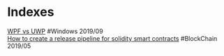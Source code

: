 # Indexes

[WPF vs UWP](1-WPFvsUWP.md) #Windows 2019/09    
[How to create a release pipeline for solidity smart contracts](2-ReleasePipelineOfSoliditySmartContract.md) #BlockChain 2019/05  
